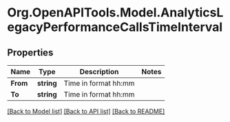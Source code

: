 
# Org.OpenAPITools.Model.AnalyticsLegacyPerformanceCallsTimeInterval

## Properties

Name | Type | Description | Notes
------------ | ------------- | ------------- | -------------
**From** | **string** | Time in format hh:mm | 
**To** | **string** | Time in format hh:mm | 

[[Back to Model list]](../README.md#documentation-for-models)
[[Back to API list]](../README.md#documentation-for-api-endpoints)
[[Back to README]](../README.md)

